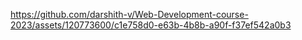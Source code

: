 

https://github.com/darshith-v/Web-Development-course-2023/assets/120773600/c1e758d0-e63b-4b8b-a90f-f37ef542a0b3


